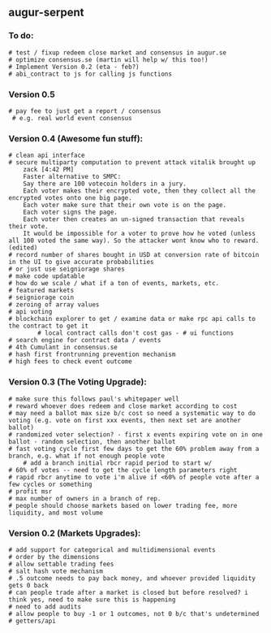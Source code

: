 augur-serpent
-------------

### To do:
	# test / fixup redeem close market and consensus in augur.se
	# optimize consensus.se (martin will help w/ this too!)
	# Implement Version 0.2 (eta - feb?)
	# abi_contract to js for calling js functions

### Version 0.5 
	# pay fee to just get a report / consensus
	 # e.g. real world event consensus
### Version 0.4 (Awesome fun stuff):
	# clean api interface
	# secure multiparty computation to prevent attack vitalik brought up
		zack [4:42 PM] 
		Faster alternative to SMPC:
		Say there are 100 votecoin holders in a jury.
		Each voter makes their encrypted vote, then they collect all the encrypted votes onto one big page.
		Each voter make sure that their own vote is on the page.
		Each voter signs the page. 
		Each voter then creates an un-signed transaction that reveals their vote.
		It would be impossible for a voter to prove how he voted (unless all 100 voted the same way). So the attacker wont know who to reward. (edited)
	# record number of shares bought in USD at conversion rate of bitcoin in the UI to give accurate probabilities
	# or just use seigniorage shares
	# make code updatable 
	# how do we scale / what if a ton of events, markets, etc.
	# featured markets
	# seigniorage coin
	# zeroing of array values
	# api voting
	# blockchain explorer to get / examine data or make rpc api calls to the contract to get it
			# local contract calls don't cost gas - # ui functions
	# search engine for contract data / events
	# 4th Cumulant in consensus.se
	# hash first frontrunning prevention mechanism
	# high fees to check event outcome

### Version 0.3 (The Voting Upgrade):
	# make sure this follows paul's whitepaper well
	# reward whoever does redeem and close market according to cost
	# may need a ballot max size b/c cost so need a systematic way to do voting (e.g. vote on first xxx events, then next set are another ballot)
	# randomized voter selection? - first x events expiring vote on in one ballot - random selection, then another ballot
	# fast voting cycle first few days to get the 60% problem away from a branch, e.g. what if not enough people vote
		# add a branch initial rbcr rapid period to start w/
	# 60% of votes -- need to get the cycle length parameters right
	# rapid rbcr anytime to vote i'm alive if <60% of people vote after a few cycles or something
	# profit msr
	# max number of owners in a branch of rep.
	# people should choose markets based on lower trading fee, more liquidity, and most volume

### Version 0.2 (Markets Upgrades):
	# add support for categorical and multidimensional events
	# order by the dimensions
	# allow settable trading fees
	# salt hash vote mechanism
	# .5 outcome needs to pay back money, and whoever provided liquidity gets 0 back
	# can people trade after a market is closed but before resolved? i think yes, need to make sure this is happening
	# need to add audits
	# allow people to buy -1 or 1 outcomes, not 0 b/c that's undetermined
	# getters/api
